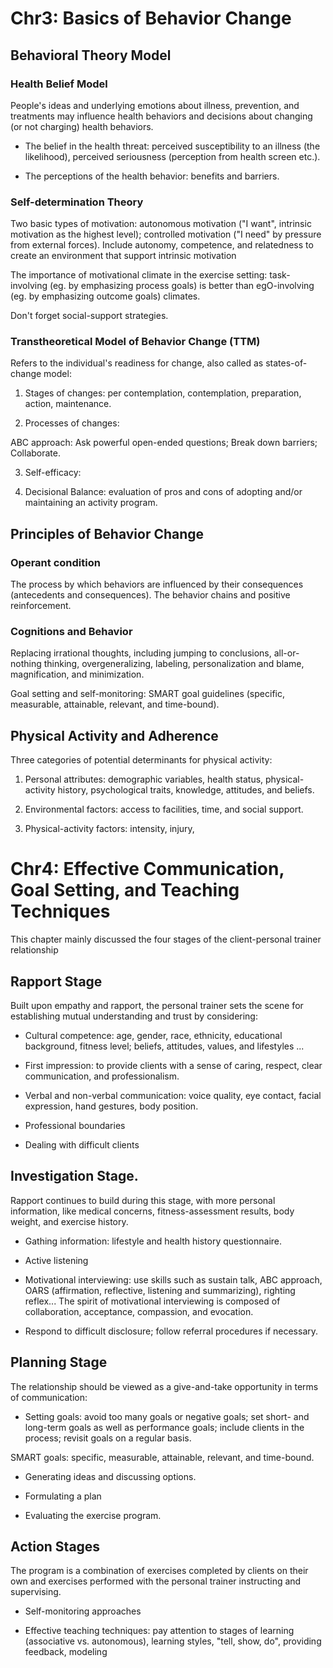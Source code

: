 # Chr3: Basics of Behavior Change

## Behavioral Theory Model

### Health Belief Model

People's ideas and underlying emotions about illness, prevention, and treatments may influence health behaviors and decisions about changing (or not charging) health behaviors.

- The belief in the health threat: perceived susceptibility to an illness (the likelihood), perceived seriousness (perception from health screen etc.).

- The perceptions of the health behavior: benefits and barriers. 


### Self-determination Theory

Two basic types of motivation: autonomous motivation ("I want", intrinsic motivation as the highest level); controlled motivation ("I need" by pressure from external forces). 
Include autonomy, competence, and relatedness to create an environment that support intrinsic motivation

The importance of motivational climate in the exercise setting: task-involving (eg. by emphasizing process goals) is better than egO-involving (eg. by emphasizing outcome goals) climates. 

Don't forget social-support strategies.


### Transtheoretical Model of Behavior Change (TTM)

Refers to the individual's readiness for change, also called as states-of-change model:

1. Stages of changes: per contemplation, contemplation, preparation, action, maintenance.

2. Processes of changes:

ABC approach: Ask powerful open-ended questions; Break down barriers; Collaborate.

3. Self-efficacy: 

4. Decisional Balance: evaluation of pros and cons of adopting and/or maintaining an activity program. 


## Principles of Behavior Change

### Operant condition

The process by which behaviors are influenced by their consequences (antecedents and consequences). The behavior chains and positive reinforcement.

### Cognitions and Behavior

Replacing irrational thoughts, including jumping to conclusions, all-or-nothing thinking, overgeneralizing, labeling, personalization and blame, magnification, and minimization. 

Goal setting and self-monitoring: SMART goal guidelines (specific, measurable, attainable, relevant, and time-bound). 



## Physical Activity and Adherence

Three categories of potential determinants for physical activity:

1. Personal attributes: demographic variables, health status, physical-activity history, psychological traits, knowledge, attitudes, and beliefs.

2. Environmental factors: access to facilities, time, and social support.

3. Physical-activity factors: intensity, injury, 



# Chr4: Effective Communication, Goal Setting, and Teaching Techniques

This chapter mainly discussed the four stages of the client-personal trainer relationship

## Rapport Stage

Built upon empathy and rapport, the personal trainer sets the scene for establishing mutual understanding and trust by considering:

- Cultural competence: age, gender, race, ethnicity, educational background, fitness level; beliefs, attitudes, values, and lifestyles ...

- First impression: to provide clients with a sense of caring, respect, clear communication, and professionalism.

- Verbal and non-verbal communication: voice quality, eye contact, facial expression, hand gestures, body position.

- Professional boundaries

- Dealing with difficult clients


## Investigation Stage.

Rapport continues to build during this stage, with more personal information, like medical concerns, fitness-assessment results, body weight, and exercise history.

- Gathing information: lifestyle and health history questionnaire.

- Active listening

- Motivational interviewing: use skills such as sustain talk, ABC approach, OARS (affirmation, reflective, listening and summarizing), righting reflex...
The spirit of motivational interviewing is composed of collaboration, acceptance, compassion, and evocation.

- Respond to difficult disclosure; follow referral procedures if necessary. 


## Planning Stage

The relationship should be viewed as a give-and-take opportunity in terms of communication:

- Setting goals: avoid too many goals or negative goals; set short- and long-term goals as well as performance goals; include clients in the process; revisit goals on a regular basis.

SMART goals: specific, measurable, attainable, relevant, and time-bound.

- Generating ideas and discussing options.

- Formulating a plan

- Evaluating the exercise program.


## Action Stages

The program is a combination of exercises completed by clients on their own and exercises performed with the personal trainer instructing and supervising.

- Self-monitoring approaches

- Effective teaching techniques: pay attention to stages of learning (associative vs. autonomous), learning styles, "tell, show, do", providing feedback, modeling
